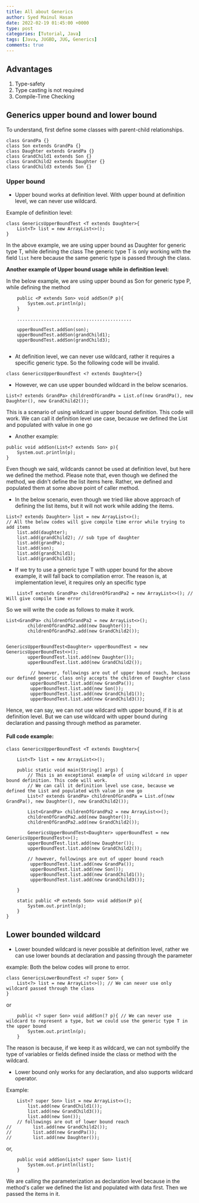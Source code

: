 ```yaml
---
title: All about Generics
author: Syed Mainul Hasan
date: 2022-02-19 01:45:00 +0000
type: post
categories: [Tutorial, Java]
tags: [Java, JUGBD, JUG, Generics]
comments: true
---
```


## Advantages

1. Type-safety
2. Type casting is not required
3. Compile-Time Checking

## Generics upper bound and lower bound

To understand, first define some classes with parent-child relationships.
```
class GrandPa {}
class Son extends GrandPa {}
class Daughter extends GrandPa {}
class GrandChild1 extends Son {}
class GrandChild2 extends Daughter {}
class GrandChild3 extends Son {}
```

### Upper bound

* Upper bound works at definition level. With upper bound at definition level, we can never use wildcard.

Example of definition level:

```
class GenericsUpperBoundTest <T extends Daughter>{
    List<T> list = new ArrayList<>();
}
```

In the above example, we are using upper bound as Daughter for generic type T, while defining the class
The generic type T is only working with the field `list` here because the same generic type is passed through the class.

**Another example of Upper bound usage while in definition level:**

In the below example, we are using upper bound as Son for generic type P, while defining the method


```
    public <P extends Son> void addSon(P p){
        System.out.println(p);
    }
    
    ...........................................
    
    upperBoundTest.addSon(son);
    upperBoundTest.addSon(grandChild1);
    upperBoundTest.addSon(grandChild3);
    
```

* At definition level, we can never use wildcard, rather it requires a specific generic type. So the following code will be invalid.

```
class GenericsUpperBoundTest <? extends Daughter>{}

```

* However, we can use upper bounded wildcard in the below scenarios.


```
List<? extends GrandPa> childrenOfGrandPa = List.of(new GrandPa(), new Daughter(), new GrandChild2());

```

This is a scenario of using wildcard in upper bound definition. This code will work.
We can call it definition level use case, because we defined the List and populated with value in one go

* Another example:

```
public void addSon(List<? extends Son> p){
    System.out.println(p);
}
```

Even though we said, wildcards cannot be used at definition level, but here we defined the method. Please note that, even though we defined the method, we didn't define the list items here.
Rather, we defined and populated them at some above point of caller method.

* In the below scenario, even though we tried like above approach of defining the list items, but it will not work while adding the items.

```
List<? extends Daughter> list = new ArrayList<>();
// All the below codes will give compile time error while trying to add items
    list.add(daughter);
    list.add(grandChild2); // sub type of daughter
    list.add(grandPa);
    list.add(son);
    list.add(grandChild1);
    list.add(grandChild3);
```

* If we try to use a generic type T with upper bound for the above example, it will fall back to compilation error.
   The reason is, at implementation level, it requires only an specific type

```
    List<T extends GrandPa> childrenOfGrandPa2 = new ArrayList<>(); // Will give compile time error
```

So we will write the code as follows to make it work.

```
List<GrandPa> childrenOfGrandPa2 = new ArrayList<>();
        childrenOfGrandPa2.add(new Daughter());
        childrenOfGrandPa2.add(new GrandChild2());
        
        
GenericsUpperBoundTest<Daughter> upperBoundTest = new GenericsUpperBoundTest<>();
        upperBoundTest.list.add(new Daughter());
        upperBoundTest.list.add(new GrandChild2());
        
         // however, followings are out of upper bound reach, because our defined generic class only accepts the children of Daughter class
         upperBoundTest.list.add(new GrandPa());
         upperBoundTest.list.add(new Son());
         upperBoundTest.list.add(new GrandChild1());
         upperBoundTest.list.add(new GrandChild3());

```

Hence, we can say, we can not use wildcard with upper bound, if it is at definition level. But we can use wildcard with upper bound during declaration and passing through method as parameter.

#### Full code example:

```
class GenericsUpperBoundTest <T extends Daughter>{

    List<T> list = new ArrayList<>();

    public static void main(String[] args) {
        // This is an exceptional example of using wildcard in upper bound definition. This code will work.
        // We can call it definition level use case, because we defined the List and populated with value in one go
        List<? extends GrandPa> childrenOfGrandPa = List.of(new GrandPa(), new Daughter(), new GrandChild2());

        List<GrandPa> childrenOfGrandPa2 = new ArrayList<>();
        childrenOfGrandPa2.add(new Daughter());
        childrenOfGrandPa2.add(new GrandChild2());

        GenericsUpperBoundTest<Daughter> upperBoundTest = new GenericsUpperBoundTest<>();
        upperBoundTest.list.add(new Daughter());
        upperBoundTest.list.add(new GrandChild2());

        // however, followings are out of upper bound reach
         upperBoundTest.list.add(new GrandPa());
         upperBoundTest.list.add(new Son());
         upperBoundTest.list.add(new GrandChild1());
         upperBoundTest.list.add(new GrandChild3());

    }

    static public <P extends Son> void addSon(P p){
        System.out.println(p);
    }
}
```

## Lower bounded wildcard

* Lower bounded wildcard is never possible at definition level, rather we can use lower bounds at declaration and passing through the parameter

example: Both the below codes will prone to error.

```
class GenericsLowerBoundTest <? super Son> {
    List<?> list = new ArrayList<>(); // We can never use only wildcard passed through the class
}

```

or

```
    public <? super Son> void addSon(? p){ // We can never use wildcard to represent a type, but we could use the generic type T in the upper bound
        System.out.println(p);
    }
```

The reason is because, if we keep it as wildcard, we can not symbolify the type of variables or fields defined inside the class or method with the wildcard.


* Lower bound only works for any declaration, and also supports wildcard operator.

Example:

```
    List<? super Son> list = new ArrayList<>();
        list.add(new GrandChild1());
        list.add(new GrandChild3());
        list.add(new Son());
    // followings are out of lower bound reach
//        list.add(new GrandChild2());
//        list.add(new GrandPa());
//        list.add(new Daughter());
```

or,

```
    public void addSon(List<? super Son> list){
        System.out.println(list);
    }
```

We are calling the parameterization as declaration level because in the method's caller we defined the list and populated with data first. Then we passed the items in it.